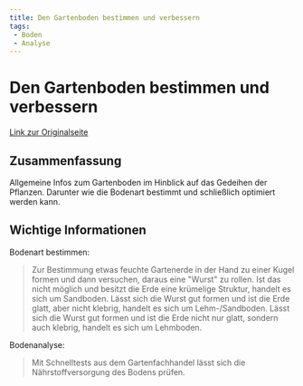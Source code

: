 ```yaml
---
title: Den Gartenboden bestimmen und verbessern
tags:
 - Boden
 - Analyse
---
```


# Den Gartenboden bestimmen und verbessern

[Link zur Originalseite](https://www.ndr.de/ratgeber/garten/Den-Gartenboden-bestimmen-und-verbessern,gartenboden100.html)

## Zusammenfassung

Allgemeine Infos zum Gartenboden im Hinblick auf das Gedeihen der Pflanzen.
Darunter wie die Bodenart bestimmt und schließlich optimiert werden kann.

## Wichtige Informationen

Bodenart bestimmen:
> Zur Bestimmung etwas feuchte Gartenerde in der Hand zu einer Kugel formen und dann versuchen, daraus eine "Wurst" zu rollen. Ist das nicht möglich und besitzt die Erde eine krümelige Struktur, handelt es sich um Sandboden. Lässt sich die Wurst gut formen und ist die Erde glatt, aber nicht klebrig, handelt es sich um Lehm-/Sandboden. Lässt sich die Wurst gut formen und ist die Erde nicht nur glatt, sondern auch klebrig, handelt es sich um Lehmboden.

Bodenanalyse:
> Mit Schnelltests aus dem Gartenfachhandel lässt sich die Nährstoffversorgung des Bodens prüfen. 
